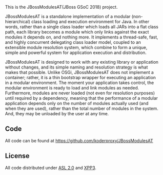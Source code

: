This is the JBossModulesAT(JBoss GSoC 2018) project.

JBossModulesAT is a standalone implementation of a modular (non-hierarchical) class loading and execution environment for Java. In other words, rather than a single class loader which loads all JARs into a flat class path, each library becomes a module which only links against the exact modules it depends on, and nothing more. It implements a thread-safe, fast, and highly concurrent delegating class loader model, coupled to an extensible module resolution system, which combine to form a unique, simple and powerful system for application execution and distribution.

JBossModulesAT is designed to work with any existing library or application without changes, and its simple naming and resolution strategy is what makes that possible. Unlike OSGi, JBossModulesAT does not implement a container; rather, it is a thin bootstrap wrapper for executing an application in a modular environment. The moment your application takes control, the modular environment is ready to load and link modules as needed. Furthermore, modules are never loaded (not even for resolution purposes) until required by a dependency, meaning that the performance of a modular application depends only on the number of modules actually used (and when they are used), rather than the total number of modules in the system. And, they may be unloaded by the user at any time.


## Code

All code can be found at https://github.com/koderproxy/JBossModulesAT

## License

All code distributed under [ASL 2.0](LICENSE.txt) and [XPP3](XPP3-LICENSE.txt).
